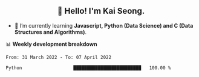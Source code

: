 <h2 align="center" color="blue">👋 Hello! I'm Kai Seong.</h2>   
   

- 🌱 I’m currently learning **Javascript, Python (Data Science) and C (Data Structures and Algorithms)**.  


📊 **Weekly development breakdown**
<!--START_SECTION:waka-->

```text
From: 31 March 2022 - To: 07 April 2022

Python                   █████████████████████████   100.00 %
```

<!--END_SECTION:waka-->
